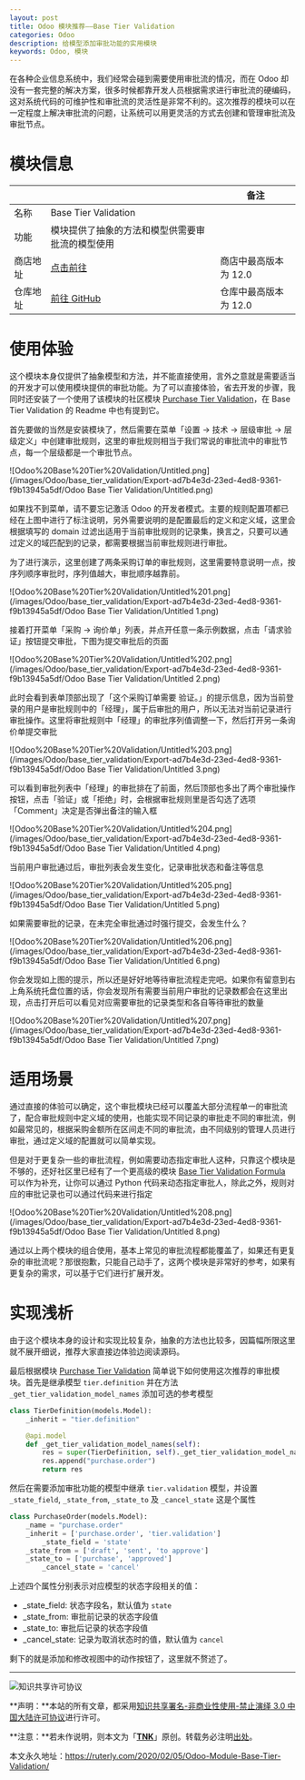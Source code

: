 ```yaml
---
layout: post
title: Odoo 模块推荐——Base Tier Validation
categories: Odoo
description: 给模型添加审批功能的实用模块
keywords: Odoo, 模块
---
```


在各种企业信息系统中，我们经常会碰到需要使用审批流的情况，而在 Odoo 却没有一套完整的解决方案，很多时候都靠开发人员根据需求进行审批流的硬编码，这对系统代码的可维护性和审批流的灵活性是非常不利的。这次推荐的模块可以在一定程度上解决审批流的问题，让系统可以用更灵活的方式去创建和管理审批流及审批节点。

# 模块信息

|          |                                                              | 备注                  |
| -------- | ------------------------------------------------------------ | --------------------- |
| 名称     | Base Tier Validation                                         |                       |
| 功能     | 模块提供了抽象的方法和模型供需要审批流的模型使用             |                       |
| 商店地址 | [点击前往](https://www.odoo.com/apps/modules/12.0/base_tier_validation/) | 商店中最高版本为 12.0 |
| 仓库地址 | [前往 GitHub](https://github.com/OCA/server-ux/tree/12.0/base_tier_validation) | 仓库中最高版本为 12.0 |

# 使用体验

这个模块本身仅提供了抽象模型和方法，并不能直接使用，言外之意就是需要适当的开发才可以使用模块提供的审批功能。为了可以直接体验，省去开发的步骤，我同时还安装了一个使用了该模块的社区模块 [Purchase Tier Validation](https://github.com/OCA/purchase-workflow/tree/12.0/purchase_tier_validation)，在 Base Tier Validation 的 Readme 中也有提到它。

首先要做的当然是安装模块了，然后需要在菜单「设置 → 技术 → 层级审批 → 层级定义」中创建审批规则，这里的审批规则相当于我们常说的审批流中的审批节点，每一个层级都是一个审批节点。

![Odoo%20Base%20Tier%20Validation/Untitled.png](/images/Odoo/base_tier_validation/Export-ad7b4e3d-23ed-4ed8-9361-f9b13945a5df/Odoo Base Tier Validation/Untitled.png)

如果找不到菜单，请不要忘记激活 Odoo 的开发者模式。主要的规则配置项都已经在上图中进行了标注说明，另外需要说明的是配置最后的定义和定义域，这里会根据填写的 domain 过滤出适用于当前审批规则的记录集，换言之，只要可以通过定义的域匹配到的记录，都需要根据当前审批规则进行审批。

为了进行演示，这里创建了两条采购订单的审批规则，这里需要特意说明一点，按序列顺序审批时，序列值越大，审批顺序越靠前。

![Odoo%20Base%20Tier%20Validation/Untitled%201.png](/images/Odoo/base_tier_validation/Export-ad7b4e3d-23ed-4ed8-9361-f9b13945a5df/Odoo Base Tier Validation/Untitled 1.png)

接着打开菜单「采购 → 询价单」列表，并点开任意一条示例数据，点击「请求验证」按钮提交审批，下图为提交审批后的页面

![Odoo%20Base%20Tier%20Validation/Untitled%202.png](/images/Odoo/base_tier_validation/Export-ad7b4e3d-23ed-4ed8-9361-f9b13945a5df/Odoo Base Tier Validation/Untitled 2.png)

此时会看到表单顶部出现了「这个采购订单需要 验证。」的提示信息，因为当前登录的用户是审批规则中的「经理」，属于后审批的用户，所以无法对当前记录进行审批操作。这里将审批规则中「经理」的审批序列值调整一下，然后打开另一条询价单提交审批

![Odoo%20Base%20Tier%20Validation/Untitled%203.png](/images/Odoo/base_tier_validation/Export-ad7b4e3d-23ed-4ed8-9361-f9b13945a5df/Odoo Base Tier Validation/Untitled 3.png)

可以看到审批列表中「经理」的审批排在了前面，然后顶部也多出了两个审批操作按钮，点击「验证」或「拒绝」时，会根据审批规则里是否勾选了选项「Comment」决定是否弹出备注的输入框

![Odoo%20Base%20Tier%20Validation/Untitled%204.png](/images/Odoo/base_tier_validation/Export-ad7b4e3d-23ed-4ed8-9361-f9b13945a5df/Odoo Base Tier Validation/Untitled 4.png)

当前用户审批通过后，审批列表会发生变化，记录审批状态和备注等信息

![Odoo%20Base%20Tier%20Validation/Untitled%205.png](/images/Odoo/base_tier_validation/Export-ad7b4e3d-23ed-4ed8-9361-f9b13945a5df/Odoo Base Tier Validation/Untitled 5.png)

如果需要审批的记录，在未完全审批通过时强行提交，会发生什么？

![Odoo%20Base%20Tier%20Validation/Untitled%206.png](/images/Odoo/base_tier_validation/Export-ad7b4e3d-23ed-4ed8-9361-f9b13945a5df/Odoo Base Tier Validation/Untitled 6.png)

你会发现如上图的提示，所以还是好好地等待审批流程走完吧。如果你有留意到右上角系统托盘位置的话，你会发现所有需要当前用户审批的记录数都会在这里出现，点击打开后可以看见对应需要审批的记录类型和各自等待审批的数量

![Odoo%20Base%20Tier%20Validation/Untitled%207.png](/images/Odoo/base_tier_validation/Export-ad7b4e3d-23ed-4ed8-9361-f9b13945a5df/Odoo Base Tier Validation/Untitled 7.png)

# 适用场景

通过直接的体验可以确定，这个审批模块已经可以覆盖大部分流程单一的审批流了，配合审批规则中定义域的使用，也能实现不同记录的审批走不同的审批流，例如最常见的，根据采购金额所在区间走不同的审批流，由不同级别的管理人员进行审批，通过定义域的配置就可以简单实现。

但是对于更复杂一些的审批流程，例如需要动态指定审批人这种，只靠这个模块是不够的，还好社区里已经有了一个更高级的模块 [Base Tier Validation Formula](https://github.com/OCA/server-ux/tree/12.0/base_tier_validation_formula) 可以作为补充，让你可以通过 Python 代码来动态指定审批人，除此之外，规则对应的审批记录也可以通过代码来进行指定

![Odoo%20Base%20Tier%20Validation/Untitled%208.png](/images/Odoo/base_tier_validation/Export-ad7b4e3d-23ed-4ed8-9361-f9b13945a5df/Odoo Base Tier Validation/Untitled 8.png)

通过以上两个模块的组合使用，基本上常见的审批流程都能覆盖了，如果还有更复杂的审批流呢？那很抱歉，只能自己动手了，这两个模块是非常好的参考，如果有更复杂的需求，可以基于它们进行扩展开发。

# 实现浅析

由于这个模块本身的设计和实现比较复杂，抽象的方法也比较多，因篇幅所限这里就不展开细说，推荐大家直接边体验边阅读源码。

最后根据模块 [Purchase Tier Validation](https://github.com/OCA/purchase-workflow/tree/12.0/purchase_tier_validation) 简单说下如何使用这次推荐的审批模块。首先是继承模型 `tier.definition` 并在方法 `_get_tier_validation_model_names` 添加可选的参考模型

```python
class TierDefinition(models.Model):
    _inherit = "tier.definition"

    @api.model
    def _get_tier_validation_model_names(self):
        res = super(TierDefinition, self)._get_tier_validation_model_names()
        res.append("purchase.order")
        return res
```

然后在需要添加审批功能的模型中继承 `tier.validation` 模型，并设置 `_state_field`, `_state_from`, `_state_to` 及 `_cancel_state` 这是个属性

```python
class PurchaseOrder(models.Model):
    _name = "purchase.order"
    _inherit = ['purchase.order', 'tier.validation']
		_state_field = 'state'
    _state_from = ['draft', 'sent', 'to approve']
    _state_to = ['purchase', 'approved']
		_cancel_state = 'cancel'
```

上述四个属性分别表示对应模型的状态字段相关的值：

- _state_field: 状态字段名，默认值为 `state`
- _state_from: 审批前记录的状态字段值
- _state_to: 审批后记录的状态字段值
- _cancel_state: 记录为取消状态时的值，默认值为 `cancel`

剩下的就是添加和修改视图中的动作按钮了，这里就不赘述了。

---

![知识共享许可协议](https://i.creativecommons.org/l/by-nc-nd/3.0/cn/88x31.png)

**声明：**本站的所有文章，都采用[知识共享署名-非商业性使用-禁止演绎 3.0 中国大陆许可协议](http://creativecommons.org/licenses/by-nc-nd/3.0/cn/)进行许可。

**注意：**若未作说明，则本文为「[**TNK**](https://ruterly.com/)」原创。转载务必注明[出处](https://ruterly.com/2020/02/05/Odoo-Module-Base-Tier-Validation/)。

本文永久地址：https://ruterly.com/2020/02/05/Odoo-Module-Base-Tier-Validation/
